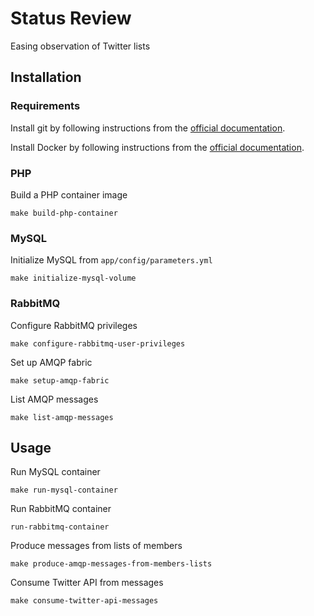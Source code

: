 # Status Review

Easing observation of Twitter lists

## Installation

### Requirements

Install git by following instructions from the [official documentation](https://git-scm.org/).

Install Docker by following instructions from the [official documentation](https://docs.docker.com/install/linux/docker-ce/ubuntu/).

### PHP

Build a PHP container image

```
make build-php-container
```

### MySQL

Initialize MySQL from `app/config/parameters.yml`

```
make initialize-mysql-volume
```

### RabbitMQ

Configure RabbitMQ privileges

```
make configure-rabbitmq-user-privileges
```

Set up AMQP fabric

```
make setup-amqp-fabric
```

List AMQP messages

```
make list-amqp-messages
```

## Usage

Run MySQL container

```
make run-mysql-container
```

Run RabbitMQ container

```
run-rabbitmq-container
```

Produce messages from lists of members

```
make produce-amqp-messages-from-members-lists
```

Consume Twitter API from messages

```
make consume-twitter-api-messages
```

